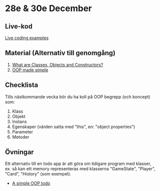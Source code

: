 # 28e & 30e December

## Live-kod

[Live coding examples](live-coding/)

## Material (Alternativ till genomgång)
1. [What are Classes, Objects and Constructors?](https://www.youtube.com/watch?v=5AWRivBk0Gw)
2. [OOP made simple](https://www.youtube.com/watch?v=PFmuCDHHpwk)

## Checklista
Tills nästkommande vecka bör du ha koll på OOP begrepp (och koncept) som:
1. Klass
2. Objekt
3. Instans
4. Egenskaper (värden satta med "this", en: "object properties")
5. Parameter
6. Metoder

## Övningar
Ett alternativ till en todo app är att göra om tidigare program med klasser, ex. så kan ett memory representeras med klasserna "GameState", "Player", "Card", "History" (som exempel). 
- [A simple OOP todo](exercises/oop-exercise.md)

